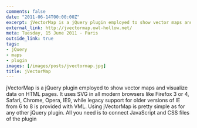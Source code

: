 ```yaml
---
comments: false
date: "2011-06-14T00:00:00Z"
excerpt: jVectorMap is a jQuery plugin employed to show vector maps and visualize data on HTML pages. It uses SVG in all modern browsers like Firefox 3 or 4, Safari, Chrome, Opera, IE9, while legacy support for older versions of IE from 6 to 8 is provided with VML. Using jVectorMap is pretty simple as for any other jQuery plugin. All you need is to connect JavaScript and CSS files of the plugin
external_link: http://jvectormap.owl-hollow.net/
meta: Tuesday, 15 June 2011 - Paris
outside_link: true
tags:
- jQuery
- maps
- plugin
images: [/images/posts/jvectormap.jpg]
title: jVectorMap
---
```


jVectorMap is a jQuery plugin employed to show vector maps and visualize data on HTML pages. It uses SVG in all modern browsers like Firefox 3 or 4, Safari, Chrome, Opera, IE9, while legacy support for older versions of IE from 6 to 8 is provided with VML. Using jVectorMap is pretty simple as for any other jQuery plugin. All you need is to connect JavaScript and CSS files of the plugin
